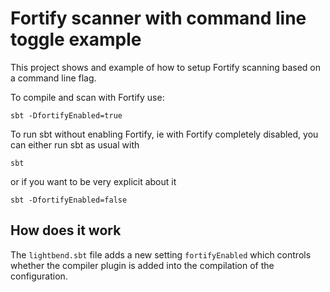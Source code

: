 # Fortify scanner with command line toggle example

This project shows and example of how to setup Fortify scanning based on a
command line flag.

To compile and scan with Fortify use:

```
sbt -DfortifyEnabled=true
```

To run sbt without enabling Fortify, ie with Fortify completely disabled, you
can either run sbt as usual with 

```
sbt
```

or if you want to be very explicit about it

```
sbt -DfortifyEnabled=false
```

## How does it work

The `lightbend.sbt` file adds a new setting `fortifyEnabled` which controls
whether the compiler plugin is added into the compilation of the configuration.
